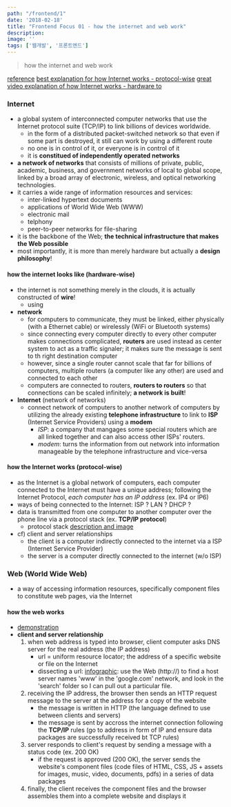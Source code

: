```yaml
---
path: "/frontend/1"
date: '2018-02-18'
title: "Frontend Focus 01 - how the internet and web work"
description: 
image: ''
tags: ['웹개발', '프론트엔드']
---
```

> how the internet and web work

[reference](https://frontendmasters.com/books/front-end-handbook/2018/learning/internet.html)
[best explanation for how Internet works - protocol-wise](http://web.stanford.edu/class/msande91si/www-spr04/readings/week1/InternetWhitepaper.htm)
[great video explanation of how Internet works - hardware to ](https://www.khanacademy.org/partner-content/code-org/internet-works)

### Internet
- a global system of interconnected computer networks that use the Internet protocol suite (TCP/IP) to link billions of devices worldwide.
    - in the form of a distributed packet-switched network so that even if some part is destroyed, it still can work by using a different route
    - no one is in control of it, or everyone is in control of it
    - it is __constitued of independently operated networks__
- __a network of networks__ that consists of millions of private, public, academic, business, and government networks of local to global scope, linked by a broad array of electronic, wireless, and optical networking technologies.
- it carries a wide range of information resources and services:
    - inter-linked hypertext documents
    - applications of World Wide Web (WWW)
    - electronic mail
    - telphony
    - peer-to-peer networks for file-sharing
- it is the backbone of the Web; __the technical infrastructure that makes the Web possible__
- most importantly, it is more than merely hardware but actually a __design philosophy__!

#### how the internet looks like (hardware-wise)
- the internet is not something merely in the clouds, it is actually constructed of  __wire__!
    - using 
- __network__
    - for computers to communicate, they must be linked, either physically (with a Ethernet cable) or wirelessly (WiFi or Bluetooth systems)
    - since connecting every computer directly to every other computer makes connections complicated, __routers__ are used instead as center system to act as a traffic signaler; it makes sure the message is sent to th right destination computer
    - however, since a single router cannot scale that far for billions of computers, multiple routers (a computer like any other) are used and connected to each other 
    - computers are connected to routers, __routers to routers__ so that connections can be scaled infinitely; __a network is built__!
- __Internet__ (network of networks)
    - connect network of computers to another network of computers by utilizing the already existing __telephone infrastructure__ to link to __ISP__ (Internet Service Providers) using a __modem__
        - _ISP_: a company that mangages some special routers which are all linked together and can also access other ISPs' routers. 
        - _modem_: turns the information from out network into information manageable by the telephone infrastructure and vice-versa

#### how the Internet works (protocol-wise)
- as the Internet is a global network of computers, each computer connected to the Internet must have a unique address; following the Internet Protocol, _each computer has an IP address_ (ex. IP4 or IP6)
- ways of being connected to the Internet: ISP ? LAN ? DHCP ?
- data is transmitted from one computer to another computer over the phone line via a protocol stack (ex. __TCP/IP protocol__)
    - protocol stack [description and image](http://web.stanford.edu/class/msande91si/www-spr04/readings/week1/InternetWhitepaper.htm)
- cf) client and server relationships
    - the client is a computer indirectly connected to the internet via a ISP (Internet Service Provider)
    - the server is a computer directly connected to the internet (w/o ISP)

### Web (World Wide Web)
- a way of accessing information resources, specifically component files to constitute web pages, via the Internet

#### how the web works
- [demonstration](https://www.eventedmind.com/classes/how-the-web-works-7f40254c/introduction-how-the-web-works-fd9f78b1)
- __client and server relationship__
    1. when web address is typed into browser, client computer asks DNS server for the real address (the IP address)
        - url = uniform resource locator; the address of a specific website or file on the Internet
        - dissecting a url: [infographic](https://www.helloitsliam.com/2014/12/20/how-the-internet-works-infographic/): use the Web (http://) to find a host server names 'www' in the 'google.com' network, and look in the 'search' folder so I can pull out a particular file.
    2. receiving the IP address, the browser then sends an HTTP request message to the server at the address for a copy of the website
        - the message is written in HTTP (the language defined to use between clients and servers)
        - the message is sent by accross the internet connection following the __TCP/IP__ rules (go to address in form of IP and ensure data packages are successfully received bt TCP rules)
    3. server responds to client's request by sending a message with a status code (ex. 200 OK)
        - if the request is approved (200 OK), the server sends the website's component files (code files of HTML, CSS, JS + assets for images, music, video, documents, pdfs) in a series of data packages
    4. finally, the client receives the component files and the browser assembles them into a complete website and displays it